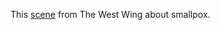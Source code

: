 This <a href="https://www.youtube.com/watch?v=5sQsVBolPNs&feature=youtu.be&t=137">scene</a> from The West Wing about smallpox.
